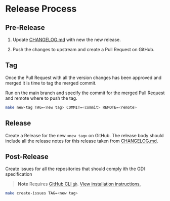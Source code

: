 # Release Process

## Pre-Release

1. Update [CHANGELOG.md](CHANGELOG.md) with new the new release.

2. Push the changes to upstream and create a Pull Request on GitHub.

## Tag

Once the Pull Request with all the version changes has been approved
and merged it is time to tag the merged commit.

Run on the main branch and specify the commit for the merged Pull Request
and remote where to push the tag.

```sh
make new-tag TAG=<new tag> COMMIT=<commit> REMOTE=<remote>
```

## Release

Create a Release for the new `<new tag>` on GitHub.
The release body should include all the release notes
for this release taken from [CHANGELOG.md](CHANGELOG.md).

## Post-Release

Create issues for all the repositories that should comply
ith the GDI specification

> **Note**
> Requires [GitHub CLI `gh`](https://cli.github.com/).
> [View installation instructions.](https://github.com/cli/cli#installation)

```sh
make create-issues TAG=<new tag>
```
